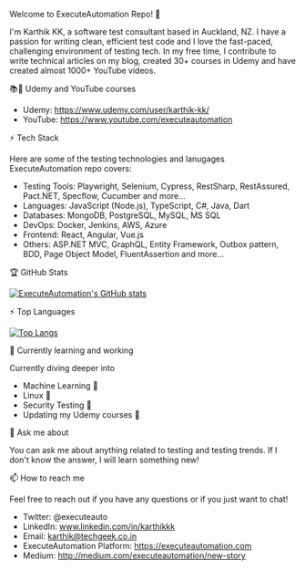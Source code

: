Welcome to ExecuteAutomation Repo! 👋

I'm Karthik KK, a software test consultant based in Auckland, NZ. I have a passion for writing clean, efficient test code and I love the fast-paced, challenging environment of testing tech. In my free time, I contribute to write technical articles on my blog, created 30+ courses in Udemy and have created almost 1000+ YouTube videos.

📚🚀 Udemy and YouTube courses

* Udemy: https://www.udemy.com/user/karthik-kk/
* YouTube: https://www.youtube.com/executeautomation

⚡ Tech Stack

Here are some of the testing technologies and lanugages ExecuteAutomation repo covers:

- Testing Tools: Playwright, Selenium, Cypress, RestSharp, RestAssured, Pact.NET, Specflow, Cucumber and more...
- Languages: JavaScript (Node.js), TypeScript, C#, Java, Dart
- Databases: MongoDB, PostgreSQL, MySQL, MS SQL
- DevOps: Docker, Jenkins, AWS, Azure
- Frontend: React, Angular, Vue.js
- Others: ASP.NET MVC, GraphQL, Entity Framework, Outbox pattern, BDD, Page Object Model, FluentAssertion and more...

🏆 GitHub Stats

[![ExecuteAutomation's GitHub stats](https://github-readme-stats.vercel.app/api?username=executeautomation&theme=Gradient&show_icons=true)](https://github.com/executeautomation/github-readme-stats)

⚡️ Top Languages

[![Top Langs](https://github-readme-stats.vercel.app/api/top-langs/?username=executeautomation&hide_progress=false)](https://github.com/executeautomation/github-readme-stats)

🌱 Currently learning and working

Currently diving deeper into 
* Machine Learning 🦾
* Linux 🐧
* Security Testing 🔐
* Updating my Udemy courses 🤯

💬 Ask me about

You can ask me about anything related to testing and testing trends. If I don't know the answer, I will learn something new!

📫 How to reach me

Feel free to reach out if you have any questions or if you just want to chat!

* Twitter: @executeauto
* LinkedIn: www.linkedin.com/in/karthikkk
* Email: karthik@techgeek.co.in
* ExecuteAutomation Platform: https://executeautomation.com
* Medium: http://medium.com/executeautomation/new-story
